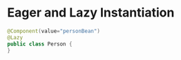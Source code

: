 # Eager and Lazy Instantiation 

````java
@Component(value="personBean")
@Lazy
public class Person {
}
````